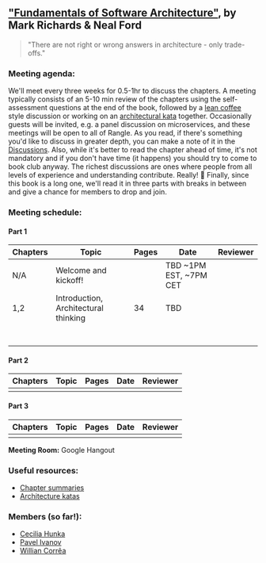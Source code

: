 ## ["Fundamentals of Software Architecture"](https://www.oreilly.com/library/view/fundamentals-of-software/9781492043447/), by Mark Richards & Neal Ford

> "There are not right or wrong answers in architecture - only trade-offs."

### Meeting agenda:

We'll meet every three weeks for 0.5-1hr to discuss the chapters. A meeting typically consists of an 5-10 min review of the chapters using the self-assessment questions at the end of the book, followed by a [lean coffee](http://agilecoffee.com/leancoffee/) style discussion or working on an [architectural kata](http://fundamentalsofsoftwarearchitecture.com/katas/) together. Occasionally guests will be invited, e.g. a panel discussion on microservices, and these meetings will be open to all of Rangle. As you read, if there's something you'd like to discuss in greater depth, you can make a note of it in the [Discussions](https://github.com/melaniebrgr/bookclub-fundamentals-software-architecture/discussions). Also, while it's better to read the chapter ahead of time, it's not mandatory and if you don't have time (it happens) you should try to come to book club anyway. The richest discussions are ones where people from all levels of experience and understanding contribute. Really! 🙂 Finally, since this book is a long one, we'll read it in three parts with breaks in between and give a chance for members to drop and join.

### Meeting schedule:

#### Part 1

| Chapters | Topic                          | Pages          | Date                           | Reviewer           |
| -------- | ------------------------------ | -------------- | ------------------------------ | ------------------ |
| N/A|Welcome and kickoff!| |TBD ~1PM EST, ~7PM CET||
| 1,2|Introduction, Architectural thinking|34| TBD||
|          |                                |                |                                |                    |
|          |                                |                |                                |                    |
|          |                                |                |                                |                    |
|          |                                |                |                                |                    |
|          |                                |                |                                |                    |
|          |                                |                |                                |                    |
|          |                                |                |                                |                    |

#### Part 2

| Chapters | Topic                          | Pages          | Date                           | Reviewer           |
| -------- | ------------------------------ | -------------- | ------------------------------ | ------------------ |
|          |                                |                |                                |                    |

#### Part 3

| Chapters | Topic                          | Pages          | Date                           | Reviewer           |
| -------- | ------------------------------ | -------------- | ------------------------------ | ------------------ |
|          |                                |                |                                |                    |

**Meeting Room:** Google Hangout

### Useful resources:

- [Chapter summaries](https://github.com/melaniebrgr/bookclub-fundamentals-software-architecture/tree/main/summaries)
- [Architecture katas](http://fundamentalsofsoftwarearchitecture.com/katas/)

### Members (so far!):

- [Cecilia Hunka](https://github.com/chnka)
- [Pavel Ivanov](https://github.com/pablospaniard)
- [Willian Corrêa](https://github.com/wgcorrea)
